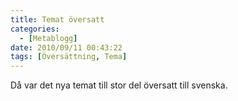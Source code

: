 ```yaml
---
title: Temat översatt
categories:
  - [Metablogg]
date: 2010/09/11 00:43:22
tags: [Översättning, Tema]
---
```

Då var det nya temat till stor del översatt till svenska.
